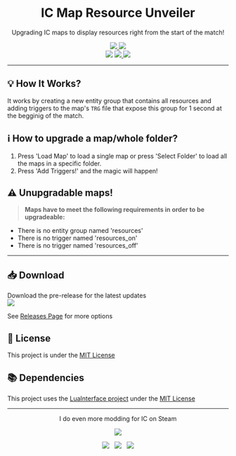 <div align="center">
  <h1>IC Map Resource Unveiler</h1>
  <p>Upgrading IC maps to display resources right from the start of the match!</p>
</div>

<p align="center">
  <a title="License" href="https://github.com/meitarazar/IC-Map-Resource-Unveiler/blob/master/LICENSE">
    <img src="https://img.shields.io/github/license/meitarazar/IC-Map-Resource-Unveiler?style=plastic" />
  </a>
  <a href="https://discord.io/playic">
    <img src="https://img.shields.io/discord/203368188359081984?logo=discord&logoColor=white&color=5865f2&style=plastic" />
  </a><br>
  
  <!--<img src="https://img.shields.io/github/commits-since/meitarazar/IC-Map-Resource-Unveiler/latest?style=plastic" />
  <a href="https://github.com/meitarazar/IC-Map-Resource-Unveiler/releases/latest">
    <img alt="GitHub release (latest by date)" src="https://img.shields.io/github/v/release/meitarazar/IC-Map-Resource-Unveiler?style=plastic" />
  </a>
  <a href="https://github.com/meitarazar/IC-Map-Resource-Unveiler/releases/latest">
    <img alt="GitHub Release Date" src="https://img.shields.io/github/release-date/meitarazar/IC-Map-Resource-Unveiler?style=plastic" />
  </a>
  <a href="https://github.com/meitarazar/IC-Map-Resource-Unveiler/releases/download/latest/RICIP_Release.rar">
    <img src="https://img.shields.io/github/downloads/meitarazar/IC-Map-Resource-Unveiler/latest/RICIP_Release.rar?style=plastic" />
  </a><br>-->
  
  <img src="https://img.shields.io/github/commits-since/meitarazar/IC-Map-Resource-Unveiler/latest?include_prereleases&style=plastic" />
  <a href="https://github.com/meitarazar/IC-Map-Resource-Unveiler/releases/tag/v0.1.2">
    <img src="https://img.shields.io/github/v/release/meitarazar/IC-Map-Resource-Unveiler?include_prereleases&label=pre%20release&style=plastic" />
  </a>
  <a href="https://github.com/meitarazar/IC-Map-Resource-Unveiler/releases/tag/v0.1.2">
    <img src="https://img.shields.io/github/release-date-pre/meitarazar/IC-Map-Resource-Unveiler?label=pre%20release&style=plastic" />
  </a>
  <!--<a href="https://github.com/meitarazar/IC-Map-Resource-Unveiler/releases/download/v0.1.2/RICIP_Pre-Release.rar">
    <img src="https://img.shields.io/github/downloads-pre/meitarazar/IC-Map-Resource-Unveiler/latest/RICIP_Pre-Release.rar?style=plastic" />
  </a>-->
</p>

---

## :bulb: How It Works?
It works by creating a new entity group that contains all resources and adding triggers to the map's <code>TRG</code> file that expose this group for 1 second at the begginig of the match.

## :information_source: How to upgrade a map/whole folder?
1. Press 'Load Map' to load a single map or press 'Select Folder' to load all the maps in a specific folder.
1. Press 'Add Triggers!' and the magic will happen!

## :warning: Unupgradable maps!
> **Maps have to meet the following requirements in order to be upgradeable:**
- There is no entity group named 'resources'
- There is no trigger named 'resources_on'
- There is no trigger named 'resources_off'

---

## :inbox_tray: Download
<!--Download the latest version
<br><a href="https://github.com/meitarazar/IC-Map-Resource-Unveiler/releases/download/latest/RICIP_Release.rar">
  <img src="https://img.shields.io/github/downloads/meitarazar/IC-Map-Resource-Unveiler/latest/RICIP_Release.rar?style=plastic" />
</a>-->

Download the pre-release for the latest updates
<br><a href="https://github.com/meitarazar/IC-Map-Resource-Unveiler/releases/download/v0.1.2/RICIP_Pre-Release.rar">
  <img src="https://img.shields.io/github/downloads-pre/meitarazar/IC-Map-Resource-Unveiler/latest/RICIP_Pre-Release.rar?style=plastic" />
</a>

See [Releases Page](https://github.com/meitarazar/IC-Map-Resource-Unveiler/releases) for more options


## :scroll: License
This project is under the [MIT License](https://github.com/meitarazar/IC-Map-Resource-Unveiler/blob/master/LICENSE)

## :books: Dependencies
This project uses the [LuaInterface project](https://code.google.com/archive/p/luainterface/) under the [MIT License](https://opensource.org/licenses/MIT)

---

<div align="center">
  <p>I do even more modding for IC on Steam</p>
  <p>
    <a href="https://steamcommunity.com/profiles/76561198024775438"><img src="https://img.shields.io/badge/profile-MightySarion-1387B8?logo=steam&style=for-the-badge" /></a>
  </p>
  <a href="https://steamcommunity.com/sharedfiles/filedetails/?id=2268383111"><img src="https://img.shields.io/badge/mod-Gold_Rush_(Texture_Pack)-gold?logo=steam&style=flat-square" /></a>&nbsp;&nbsp;&nbsp;<a href="https://steamcommunity.com/sharedfiles/filedetails/?id=2080816778"><img src="https://img.shields.io/badge/guide-Relic_IC_Image_Parser_--_User_Guide-blue?logo=steam&style=flat-square" /></a>&nbsp;&nbsp;&nbsp;<a href="https://steamcommunity.com/sharedfiles/filedetails/?id=2177081210"><img src="https://img.shields.io/badge/guide-How_to_Mod_Texture_(TXR)_and_Split--Image_(SPT)_files-blue?logo=steam&style=flat-square" /></a>
</div>
